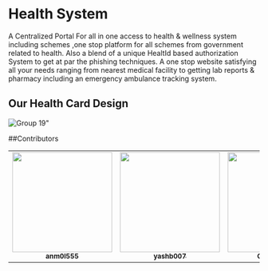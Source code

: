 # Health System

A Centralized Portal For all in one access to health & wellness system including schemes ,one stop platform for all schemes from government related to health.
Also a blend of a unique HealtId based authorization System to get at par the phishing techniques.
A one stop website satisfying all your needs ranging from nearest medical facility to getting lab reports & pharmacy including an emergency ambulance tracking system.

## Our Health Card Design
![Group 19](https://user-images.githubusercontent.com/54709833/92413467-dece1b00-f16d-11ea-9f25-a03a076cfb63.png)" 

##Contributors

<table>
  <tr>
    <td align="center"><a href="https://github.com/anm0l555"><img src="https://avatars3.githubusercontent.com/u/54709833?s=400&u=0b9c365f4321a6454abcc408a4e13e7961d691a5&v=4" width="200px;" alt=""/><br /><sub><b>anm0l555</b></sub></a><br / >
    <td align="center"><a href="https://github.com/yashb007"><img src="https://avatars0.githubusercontent.com/u/43825357?s=400&u=37329ebfab1ed7283cded3778d8eb95303ec3cc9&v=4" width="200px;" alt=""/><br /><sub><b>yashb007</b></sub></a><br /></td>
    <td align="center"><a href="https://github.com/Greatgabbar"><img src="https://avatars3.githubusercontent.com/u/63102346?s=400&u=c6ecbac3cc6c5f13434bb83fa5a27a869b463308&v=4" width="200px;" alt=""/><br /><sub><b>Greatgabbar</b></sub></a><br /></td>
    <td align="center"><a href="https://github.com/Raunak101"><img src="https://avatars2.githubusercontent.com/u/63440627?s=400&v=4" width="200px;" alt=""/><br /><sub><b>Raunak101</b></sub></a><br /></td>
  </tr>
</table>
